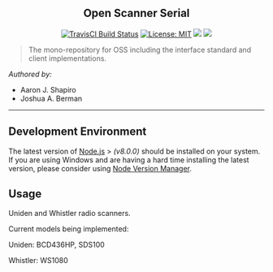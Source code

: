 <h2 align="center">Open Scanner Serial</h2>
<p align="center">
  <a href="https://travis-ci.org/Open-Scanner-Serial/OSS"><img src="https://travis-ci.org/Open-Scanner-Serial/OSS.svg?branch=master" alt="TravisCI Build Status"></a>
  <a href="https://opensource.org/licenses/MIT"><img src="https://img.shields.io/badge/License-MIT-yellow.svg" alt="License: MIT"></a>
  <a href="https://codeclimate.com/github/Open-Scanner-Serial/OSS/maintainability"><img src="https://api.codeclimate.com/v1/badges/ff38ae6a8f36866d5eae/maintainability"/></a>
  <a href="https://codeclimate.com/github/Open-Scanner-Serial/OSS/test_coverage"><img src="https://api.codeclimate.com/v1/badges/ff38ae6a8f36866d5eae/test_coverage" /></a>
</p>

> The mono-repository for OSS including the interface standard and client implementations.

_Authored by:_
 - Aaron J. Shapiro
 - Joshua A. Berman
 
----------

Development Environment
-------------

The latest version of [Node.js](https://nodejs.org/en/) > _(v8.0.0)_ should be installed on your system. If you are using Windows and are having a hard time installing the latest version, please consider using [Node Version Manager](https://github.com/creationix/nvm).

Usage
-------------

Uniden and Whistler radio scanners. 

Current models being implemented:

  Uniden:
    BCD436HP,
    SDS100
    
  Whistler:
    WS1080
